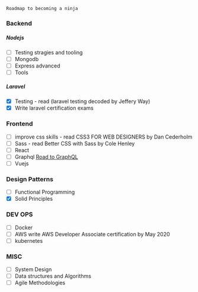 ```
Roadmap to becoming a ninja
```
### Backend

##### Nodejs
 - [ ] Testing stragies and tooling
 - [ ] Mongodb
 - [ ] Express advanced 
 - [ ] Tools 
 
##### Laravel
 - [x] Testing - read (laravel testing decoded by Jeffery Way)
 - [x] Write laravel certification exams
 
### Frontend
 - [ ] improve css skills - read CSS3 FOR WEB DESIGNERS by Dan Cederholm
 - [ ] Sass - read Better CSS with Sass by Cole Henley
 - [ ] React 
 - [ ] Graphql [Road to GraphQL](https://roadtoreact.com/course-details?courseId=THE_ROAD_TO_GRAPHQL)
 - [ ] Vuejs

### Design Patterns
 - [ ] Functional Programming
 - [x] Solid Principles

### DEV OPS
- [ ] Docker
- [ ] AWS write AWS Developer Associate certification by May 2020
- [ ] kubernetes

### MISC
- [ ] System Design
- [ ] Data structures and Algorithms
- [ ] Agile Methodologies
